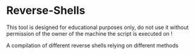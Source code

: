 # Reverse-Shells

This tool is designed for educational purposes only, do not use it without permission of the owner of the machine the script is executed on !

A compilation of different reverse shells relying on different methods
